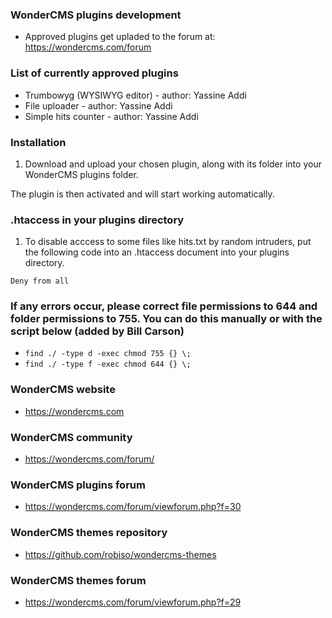 ### WonderCMS plugins development
- Approved plugins get upladed to the forum at: https://wondercms.com/forum

### List of currently approved plugins
- Trumbowyg (WYSIWYG editor) - author: Yassine Addi
- File uploader - author: Yassine Addi
- Simple hits counter - author: Yassine Addi

### Installation
1. Download and upload your chosen plugin, along with its folder into your WonderCMS plugins folder.

The plugin is then activated and will start working automatically.

### .htaccess in your plugins directory
1. To disable acccess to some files like hits.txt by random intruders, put the following code into an .htaccess document into your plugins directory.

`Deny from all`

### If any errors occur, please correct file permissions to 644 and folder permissions to 755. You can do this manually or with the script below (added by Bill Carson)
  - `find ./ -type d -exec chmod 755 {} \;`
  - `find ./ -type f -exec chmod 644 {} \;`

### WonderCMS website
- https://wondercms.com

### WonderCMS community
- https://wondercms.com/forum/

### WonderCMS plugins forum
- https://wondercms.com/forum/viewforum.php?f=30

### WonderCMS themes repository
- https://github.com/robiso/wondercms-themes

### WonderCMS themes forum
- https://wondercms.com/forum/viewforum.php?f=29
